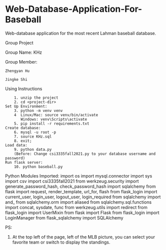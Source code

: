 # Web-Database-Application-For-Baseball
Web-database application for the most recent Lahman baseball database.

Group Project

Group Name: KHz

Group Member:

    Zhengyan Hu
    
    Jingke Shi
    

Using Instructions

        1. unzip the project
        2. cd <project-dir>
    Set Up Environment:
        3. python -m venv venv
        4  Linux/Mac: source venv/bin/activate 
           Windows: venv\Scripts\activate
        5. pip install -r requirements.txt
    Create database:
        6. mysql -u root -p
        7. source KHz.sql
        8. exit;
    Load data: 
        9. python data.py
        (Before: Change csi3335fall2021.py to your database username and password)
    Run flask server:
        10. python baseball.py
    

Python Modules Imported:
import os
import mysql.connector
import sys
import csv
import csi3335fall2021
from werkzeug.security import generate_password_hash, check_password_hash
import sqlalchemy
from flask import request, render_template, url_for, flash
from flask_login import current_user, login_user, logout_user, login_required
from sqlalchemy import and_
from sqlalchemy.orm import aliased
from sqlalchemy.sql.functions import concat, sysdate, func
from werkzeug.utils import redirect
from flask_login import UserMixin
from flask import Flask
from flask_login import LoginManager
from flask_sqlalchemy import SQLAlchemy

PS: 
1. At the top left of the page, left of the MLB picture, you can select your favorite team or switch to display the standings.


